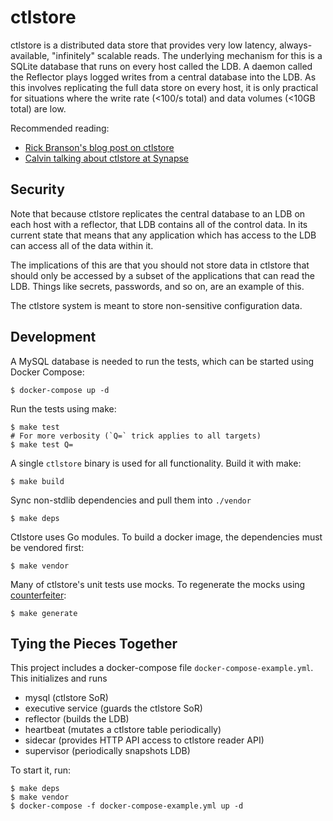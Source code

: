 # ctlstore

ctlstore is a distributed data store that provides very low latency,
always-available, "infinitely" scalable reads. The underlying mechanism for
this is a SQLite database that runs on every host called the LDB. A daemon
called the Reflector plays logged writes from a central database into the LDB.
As this involves replicating the full data store on every host, it is only
practical for situations where the write rate (<100/s total) and data volumes
(<10GB total) are low.

Recommended reading:

* [Rick Branson's blog post on ctlstore](https://segment.com/blog/separating-our-data-and-control-planes-with-ctlstore/)
* [Calvin talking about ctlstore at Synapse](https://vimeo.com/293246627)

## Security

Note that because ctlstore replicates the central database to an LDB on each host 
with a reflector, that LDB contains all of the control data.  In its current state
that means that any application which has access to the LDB can access all of the
data within it.  

The implications of this are that you should not store data in ctlstore that should
only be accessed by a subset of the applications that can read the LDB.  Things like
secrets, passwords, and so on, are an example of this.  

The ctlstore system is meant to store non-sensitive configuration data.

## Development

A MySQL database is needed to run the tests, which can be started using Docker Compose:

```
$ docker-compose up -d
```

Run the tests using make:

```
$ make test
# For more verbosity (`Q=` trick applies to all targets)
$ make test Q=
```

A single `ctlstore` binary is used for all functionality. Build it with make:

```
$ make build
```

Sync non-stdlib dependencies and pull them into `./vendor`

```
$ make deps
```

Ctlstore uses Go modules. To build a docker image, the dependencies must be vendored
first:

```
$ make vendor
```

Many of ctlstore's unit tests use mocks. To regenerate the mocks using [counterfeiter](https://github.com/maxbrunsfeld/counterfeiter):

```
$ make generate
```

## Tying the Pieces Together

This project includes a docker-compose file `docker-compose-example.yml`.  This initializes and runs

* mysql (ctlstore SoR)
* executive service (guards the ctlstore SoR)
* reflector (builds the LDB)
* heartbeat (mutates a ctlstore table periodically)
* sidecar (provides HTTP API access to ctlstore reader API)
* supervisor (periodically snapshots LDB)

To start it, run:

```
$ make deps
$ make vendor
$ docker-compose -f docker-compose-example.yml up -d
```
